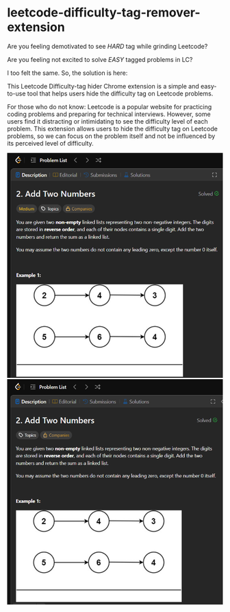 # leetcode-difficulty-tag-remover-extension

Are you feeling demotivated to see *HARD* tag while grinding Leetcode?

Are you feeling not excited to solve *EASY* tagged problems in LC?

I too felt the same. So, the solution is here:

This Leetcode Difficulty-tag hider Chrome extension is a simple and easy-to-use tool that helps users hide the difficulty tag on Leetcode problems. 

For those who do not know: Leetcode is a popular website for practicing coding problems and preparing for technical interviews. However, some users find it distracting or intimidating to see the difficulty level of each problem. This extension allows users to hide the difficulty tag on Leetcode problems, so we can focus on the problem itself and not be influenced by its perceived level of difficulty.

<img width="596" alt="image" src="/Images/Before.png">
<img width="627" alt="image" src="/Images/After.png">
